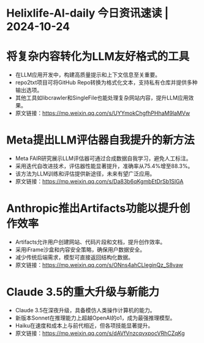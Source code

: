 # Helixlife-AI-daily 今日资讯速读 | 2024-10-24

# **将复杂内容转化为LLM友好格式的工具**
- 在LLM应用开发中，构建高质量提示和上下文信息至关重要。
- repo2txt项目可将GitHub Repo转换为格式化文本，支持私有仓库并提供多种输出选项。
- 其他工具如libcrawler和SingleFile也能处理复杂网站内容，提升LLM应用效果。
- 原文链接：https://mp.weixin.qq.com/s/UYYmokChgfhPHhaM9laMVw

# **Meta提出LLM评估器自我提升的新方法**
- Meta FAIR研究展示LLM评估器可通过合成数据自我学习，避免人工标注。
- 采用迭代自改进技术，评估器性能显著提升，准确率从75.4%增至88.3%。
- 该方法为LLM训练和评估提供新途径，未来有望广泛应用。
- 原文链接：https://mp.weixin.qq.com/s/Da83b6qKgmbEtDrSb1SlGA

# **Anthropic推出Artifacts功能以提升创作效率**
- Artifacts允许用户创建网站、代码片段和文档，提升创作效率。
- 采用iFrame沙盒和内容安全策略，确保用户数据安全。
- 减少传统后端需求，模型可直接返回结构化数据。
- 原文链接：https://mp.weixin.qq.com/s/ONns4ahCLleginQz_S8vaw

# **Claude 3.5的重大升级与新能力**
- Claude 3.5在深夜升级，具备模仿人类操作计算机的能力。
- 新版本Sonnet在推理能力上超越OpenAI的o1，成为最强推理模型。
- Haiku在速度和成本上与前代相近，但各项技能显著提升。
- 原文链接：https://mp.weixin.qq.com/s/dAVfVnzcqvxpocVRhCZqKg

